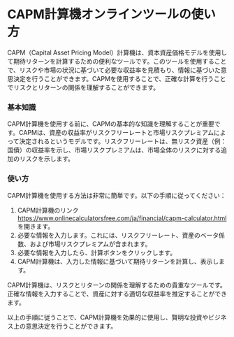 CAPM計算機オンラインツールの使い方
===================

CAPM（Capital Asset Pricing Model）計算機は、資本資産価格モデルを使用して期待リターンを計算するための便利なツールです。このツールを使用することで、リスクや市場の状況に基づいて必要な収益率を見積もり、情報に基づいた意思決定を行うことができます。CAPMを使用することで、正確な計算を行うことでリスクとリターンの関係を理解することができます。

### 基本知識

CAPM計算機を使用する前に、CAPMの基本的な知識を理解することが重要です。CAPMは、資産の収益率がリスクフリーレートと市場リスクプレミアムによって決定されるというモデルです。リスクフリーレートは、無リスク資産（例：国債）の収益率を示し、市場リスクプレミアムは、市場全体のリスクに対する追加のリスクを示します。

### 使い方

CAPM計算機を使用する方法は非常に簡単です。以下の手順に従ってください：

1. CAPM計算機のリンク <https://www.onlinecalculatorsfree.com/ja/financial/capm-calculator.html> を開きます。
2. 必要な情報を入力します。これには、リスクフリーレート、資産のベータ係数、および市場リスクプレミアムが含まれます。
3. 必要な情報を入力したら、計算ボタンをクリックします。
4. CAPM計算機は、入力した情報に基づいて期待リターンを計算し、表示します。

CAPM計算機は、リスクとリターンの関係を理解するための貴重なツールです。正確な情報を入力することで、資産に対する適切な収益率を推定することができます。

以上の手順に従うことで、CAPM計算機を効果的に使用し、賢明な投資やビジネス上の意思決定を行うことができます。